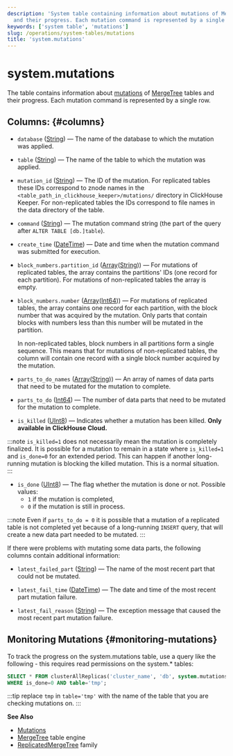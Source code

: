 ```yaml
---
description: 'System table containing information about mutations of MergeTree tables
  and their progress. Each mutation command is represented by a single row.'
keywords: ['system table', 'mutations']
slug: /operations/system-tables/mutations
title: 'system.mutations'
---
```


# system.mutations

The table contains information about [mutations](/sql-reference/statements/alter/index.md#mutations) of [MergeTree](/engines/table-engines/mergetree-family/mergetree.md) tables and their progress. Each mutation command is represented by a single row.

## Columns: {#columns}

- `database` ([String](/sql-reference/data-types/string.md)) — The name of the database to which the mutation was applied.

- `table` ([String](/sql-reference/data-types/string.md)) — The name of the table to which the mutation was applied.

- `mutation_id` ([String](/sql-reference/data-types/string.md)) — The ID of the mutation. For replicated tables these IDs correspond to znode names in the `<table_path_in_clickhouse_keeper>/mutations/` directory in ClickHouse Keeper. For non-replicated tables the IDs correspond to file names in the data directory of the table.

- `command` ([String](/sql-reference/data-types/string.md)) — The mutation command string (the part of the query after `ALTER TABLE [db.]table`).

- `create_time` ([DateTime](/sql-reference/data-types/datetime.md)) —  Date and time when the mutation command was submitted for execution.

- `block_numbers.partition_id` ([Array](/sql-reference/data-types/array.md)([String](/sql-reference/data-types/string.md))) — For mutations of replicated tables, the array contains the partitions' IDs (one record for each partition). For mutations of non-replicated tables the array is empty.

- `block_numbers.number` ([Array](/sql-reference/data-types/array.md)([Int64](/sql-reference/data-types/int-uint.md))) — For mutations of replicated tables, the array contains one record for each partition, with the block number that was acquired by the mutation. Only parts that contain blocks with numbers less than this number will be mutated in the partition.

    In non-replicated tables, block numbers in all partitions form a single sequence. This means that for mutations of non-replicated tables, the column will contain one record with a single block number acquired by the mutation.

- `parts_to_do_names` ([Array](/sql-reference/data-types/array.md)([String](/sql-reference/data-types/string.md))) — An array of names of data parts that need to be mutated for the mutation to complete.

- `parts_to_do` ([Int64](/sql-reference/data-types/int-uint.md)) — The number of data parts that need to be mutated for the mutation to complete.

- `is_killed` ([UInt8](/sql-reference/data-types/int-uint.md)) — Indicates whether a mutation has been killed. **Only available in ClickHouse Cloud.**

:::note 
`is_killed=1` does not necessarily mean the mutation is completely finalized. It is possible for a mutation to remain in a state where `is_killed=1` and `is_done=0` for an extended period. This can happen if another long-running mutation is blocking the killed mutation. This is a normal situation.
:::

- `is_done` ([UInt8](/sql-reference/data-types/int-uint.md)) — The flag whether the mutation is done or not. Possible values:
    - `1` if the mutation is completed,
    - `0` if the mutation is still in process.

:::note
Even if `parts_to_do = 0` it is possible that a mutation of a replicated table is not completed yet because of a long-running `INSERT` query, that will create a new data part needed to be mutated.
:::

If there were problems with mutating some data parts, the following columns contain additional information:

- `latest_failed_part` ([String](/sql-reference/data-types/string.md)) — The name of the most recent part that could not be mutated.

- `latest_fail_time` ([DateTime](/sql-reference/data-types/datetime.md)) — The date and time of the most recent part mutation failure.

- `latest_fail_reason` ([String](/sql-reference/data-types/string.md)) — The exception message that caused the most recent part mutation failure.

## Monitoring Mutations {#monitoring-mutations}

To track the progress on the system.mutations table, use a query like the following - this requires read permissions on the system.* tables:

``` sql
SELECT * FROM clusterAllReplicas('cluster_name', 'db', system.mutations)
WHERE is_done=0 AND table='tmp';
```

:::tip
replace `tmp` in `table='tmp'` with the name of the table that you are checking mutations on.
:::

**See Also**

- [Mutations](/sql-reference/statements/alter/index.md#mutations)
- [MergeTree](/engines/table-engines/mergetree-family/mergetree.md) table engine
- [ReplicatedMergeTree](/engines/table-engines/mergetree-family/replication.md) family
